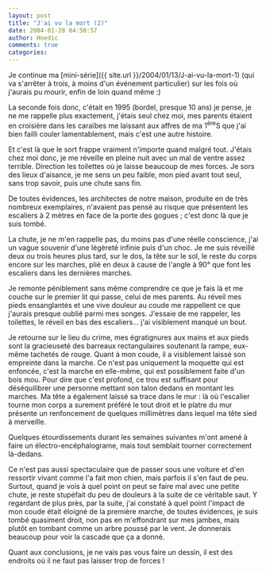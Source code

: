```yaml
---
layout: post
title: "J'ai vu la mort (2)"
date: 2004-01-28 04:50:57
author: Hoedic
comments: true
categories: 
---
```



Je continue ma [mini-série]({{ site.url }}/2004/01/13/J-ai-vu-la-mort-1) (qui va s'arrêter à trois, à moins d'un événement particulier) sur les fois où j'aurais pu mourir, enfin de loin quand même :)

La seconde fois donc, c'était en 1995 (bordel, presque 10 ans) je pense, je ne me rappelle plus exactement, j'étais seul chez moi, mes parents étaient en croisière dans les caraïbes me laissant aux affres de ma 1<sup>ère</sup>S que j'ai bien failli couler lamentablement, mais c'est une autre histoire.

Et c'est là que le sort frappe vraiment n'importe quand malgré tout. J'étais chez moi donc, je me réveille en pleine nuit avec un mal de ventre assez terrible. Direction les toilettes où je laisse beaucoup de mes forces. Je sors des lieux d'aisance, je me sens un peu faible, mon pied avant tout seul, sans trop savoir, puis une chute sans fin.

De toutes évidences, les architectes de notre maison, produite en de très nombreux exemplaires, n'avaient pas pensé au risque que présentent les escaliers à 2 mètres en face de la porte des gogues ; c'est donc là que je suis tombé.

La chute, je ne m'en rappelle pas, du moins pas d'une réelle conscience, j'ai un vague souvenir d'une légèreté infinie puis d'un choc. Je me suis réveillé deux ou trois heures plus tard, sur le dos, la tête sur le sol, le reste du corps encore sur les marches, plié en deux à cause de l'angle à 90° que font les escaliers dans les dernières marches.

Je remonte péniblement sans même comprendre ce que je fais là et me couche sur le premier lit qui passe, celui de mes parents. Au réveil mes pieds ensanglantés et une vive douleur au coude me rappellent ce que j'aurais presque oublié parmi mes songes. J'essaie de me rappeler, les toilettes, le réveil en bas des escaliers... j'ai visiblement manqué un bout.

Je retourne sur le lieu du crime, mes égratignures aux mains et aux pieds sont la gracieuseté des barreaux rectangulaires soutenant la rampe, eux-même tachetés de rouge. Quant à mon coude, il a visiblement laissé son empreinte dans la marche. Ce n'est pas uniquement la moquette qui est enfoncée, c'est la marche en elle-même, qui est possiblement faite d'un bois mou. Pour dire que c'est profond, ce trou est suffisant pour déséquilibrer une personne mettant son talon dedans en montant les marches. Ma tête a également laissé sa trace dans le mur : là où l'escalier tourne mon corps a surement préféré le tout droit et le platre du mur présente un renfoncement de quelques millimètres dans lequel ma tête sied à merveille.

Quelques étourdissements durant les semaines suivantes m'ont amené à faire un électro-encéphalograme, mais tout semblait tourner correctement là-dedans.

Ce n'est pas aussi spectaculaire que de passer sous une voiture et d'en ressortir vivant comme l'a fait mon chien, mais parfois il s'en faut de peu. Surtout, quand je vois à quel point on peut se faire mal avec une petite chute, je reste stupéfait du peu de douleurs à la suite de ce  véritable saut. Y regardant de plus près, par la suite, j'ai constaté à quel point l'impact de mon coude était éloigné de la première marche, de toutes évidences, je suis tombé quasiment droit, non pas en m'effondrant sur mes jambes, mais plutôt en tombant comme un arbre poussé par le vent. Je donnerais beaucoup pour voir la cascade que ça a donné.

Quant aux conclusions, je ne vais pas vous faire un dessin, il est des endroits où il ne faut pas laisser trop de forces !